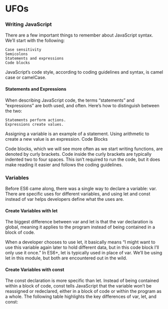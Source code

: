 # UFOs



### Writing JavaScript

There are a few important things to remember about JavaScript syntax. We’ll start with the following:

    Case sensitivity
    Semicolons
    Statements and expressions
    Code blocks

JavaScript’s code style, according to coding guidelines and syntax, is camel case or camelCase.

#### Statements and Expressions

When describing JavaScript code, the terms “statements” and “expressions” are both used, and often. Here’s how to distinguish between the two:

    Statements perform actions.
    Expressions create values.

Assigning a variable is an example of a statement. Using arithmetic to create a new value is an expression.
Code Blocks

Code blocks, which we will see more often as we start writing functions, are denoted by curly brackets. Code inside the curly brackets are typically indented two to four spaces. This isn’t required to run the code, but it does make reading it easier and follows the coding guidelines.

### Variables

Before ES6 came along, there was a single way to declare a variable: var. There are specific uses for different variables, and using let and const instead of var helps developers define what the uses are.

#### Create Variables with let

The biggest difference between var and let is that the var declaration is global, meaning it applies to the program instead of being contained in a block of code.

When a developer chooses to use let, it basically means “I might want to use this variable again later to hold different data, but in this code block I’ll only use it once.” In ES6+, let is typically used in place of var. We’ll be using let in this module, but both are encountered out in the wild.

#### Create Variables with const

The const declaration is more specific than let. Instead of being contained within a block of code, const tells JavaScript that the variable won’t be reassigned or redeclared, either in a block of code or within the program as a whole. The following table highlights the key differences of var, let, and const:
